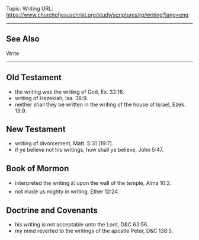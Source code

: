 Topic: Writing
URL: https://www.churchofjesuschrist.org/study/scriptures/tg/writing?lang=eng

---

## See Also

Write

---

## Old Testament

- the writing was the writing of God, Ex. 32:16.
- writing of Hezekiah, Isa. 38:9.
- neither shall they be written in the writing of the house of Israel, Ezek. 13:9.

## New Testament

- writing of divorcement, Matt. 5:31 (19:7).
- if ye believe not his writings, how shall ye believe, John 5:47.

## Book of Mormon

- interpreted the writing â¦ upon the wall of the temple, Alma 10:2.
- not made us mighty in writing, Ether 12:24.

## Doctrine and Covenants

- his writing is not acceptable unto the Lord, D&C 63:56.
- my mind reverted to the writings of the apostle Peter, D&C 138:5.

